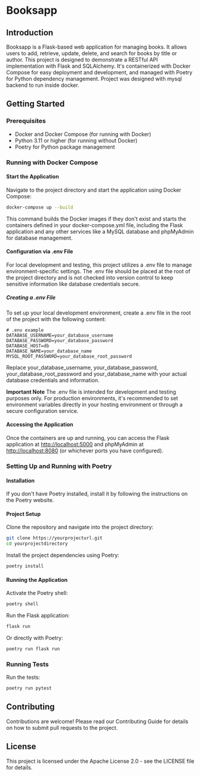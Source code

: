 # Booksapp

## Introduction

Booksapp is a Flask-based web application for managing books. It allows users to add, retrieve, update, delete, and search for books by title or author. This project is designed to demonstrate a RESTful API implementation with Flask and SQLAlchemy. It's containerized with Docker Compose for easy deployment and development, and managed with Poetry for Python dependency management. Project was designed with mysql backend to run inside docker.

## Getting Started

### Prerequisites

- Docker and Docker Compose (for running with Docker)
- Python 3.11 or higher (for running without Docker)
- Poetry for Python package management

### Running with Docker Compose

#### Start the Application

Navigate to the project directory and start the application using Docker Compose:

```bash
docker-compose up --build
```

This command builds the Docker images if they don't exist and starts the containers defined in your docker-compose.yml file, including the Flask application and any other services like a MySQL database and phpMyAdmin for database management.

#### Configuration via .env File

For local development and testing, this project utilizes a .env file to manage environment-specific settings. The .env file should be placed at the root of the project directory and is not checked into version control to keep sensitive information like database credentials secure.

##### Creating a .env File

To set up your local development environment, create a .env file in the root of the project with the following content:

```text
# .env example
DATABASE_USERNAME=your_database_username
DATABASE_PASSWORD=your_database_password
DATABASE_HOST=db
DATABASE_NAME=your_database_name
MYSQL_ROOT_PASSWORD=your_database_root_password
```

Replace your_database_username, your_database_password, your_database_root_password and your_database_name with your actual database credentials and information.

**Important Note**
The .env file is intended for development and testing purposes only. For production environments, it's recommended to set environment variables directly in your hosting environment or through a secure configuration service.

#### Accessing the Application

Once the containers are up and running, you can access the Flask application at <http://localhost:5000> and phpMyAdmin at <http://localhost:8080> (or whichever ports you have configured).

### Setting Up and Running with Poetry

#### Installation

If you don't have Poetry installed, install it by following the instructions on the Poetry website.

#### Project Setup

Clone the repository and navigate into the project directory:

```bash
git clone https://yourprojecturl.git
cd yourprojectdirectory
```

Install the project dependencies using Poetry:

```bash
poetry install
```

#### Running the Application

Activate the Poetry shell:

```bash
poetry shell
```

Run the Flask application:

```bash
flask run
```

Or directly with Poetry:

```bash
poetry run flask run
```

### Running Tests

Run the tests:

```bash
poetry run pytest
```

## Contributing

Contributions are welcome! Please read our Contributing Guide for details on how to submit pull requests to the project.

## License

This project is licensed under the Apache License 2.0 - see the LICENSE file for details.
